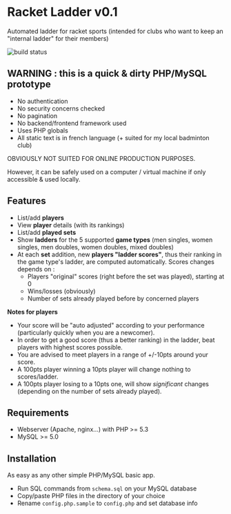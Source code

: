 # Racket Ladder v0.1

Automated ladder for racket sports (intended for clubs who want to keep an "internal ladder" for their members)

![build status](https://api.travis-ci.org/Frosty-Z/racket-ladder.svg)

## WARNING : this is a quick & dirty PHP/MySQL prototype

* No authentication
* No security concerns checked
* No pagination
* No backend/frontend framework used
* Uses PHP globals
* All static text is in french language (+ suited for my local badminton club)

OBVIOUSLY NOT SUITED FOR ONLINE PRODUCTION PURPOSES.

However, it can be safely used on a computer / virtual machine if only accessible & used locally.

## Features

* List/add **players**
* View **player** details (with its rankings)
* List/add **played sets**
* Show **ladders** for the 5 supported **game types** (men singles, women singles, men doubles, women doubles, mixed doubles)
* At each **set** addition, new **players "ladder scores"**, thus their ranking in the game type's ladder, are computed automatically.
  Scores changes depends on :
  * Players "original" scores (right before the set was played), starting at 0
  * Wins/losses (obviously)
  * Number of sets already played before by concerned players

**Notes for players**

* Your score will be "auto adjusted" according to your performance (particularly quickly when you are a newcomer).
* In order to get a good score (thus a better ranking) in the ladder, beat players with highest scores possible.
* You are advised to meet players in a range of +/-10pts around your score.
* A 100pts player winning a 10pts player will change nothing to scores/ladder.
* A 100pts player losing to a 10pts one, will show *significant* changes (depending on the number of sets already played).

## Requirements

* Webserver (Apache, nginx...) with PHP >= 5.3
* MySQL >= 5.0

## Installation

As easy as any other simple PHP/MySQL basic app.

* Run SQL commands from `schema.sql` on your MySQL database
* Copy/paste PHP files in the directory of your choice 
* Rename `config.php.sample` to `config.php` and set database info
